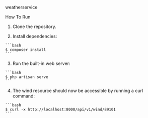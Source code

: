 weatherservice

How To Run
1.    Clone the repository.

2.    Install dependencies:

    ```bash
    $ composer install
    ```
3.    Run the built-in web server:

    ```bash
    $ php artisan serve
    ```
4.    The wind resource should now be accessible by running a curl command:

    ```bash
    $ curl -x http://localhost:8000/api/v1/wind/89101
    ```